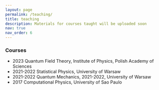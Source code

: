 ```yaml
---
layout: page
permalink: /teaching/
title: teaching
description: Materials for courses taught will be uploaded soon
nav: true
nav_order: 6
---
```


### Courses

- 2023 Quantum Field Theory, Institute of Physics, Polish Academy of Sciences
- 2021-2022 Statistical Physics, University of Warsaw
- 2021-2022 Quantum Mechanics, 2021-2022, University of Warsaw
- 2017 Computational Physics, University of Sao Paulo